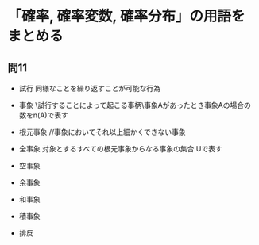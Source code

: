# 「確率, 確率変数, 確率分布」の用語をまとめる

## 問11
- 試行
同様なことを繰り返すことが可能な行為

- 事象 \\試行することによって起こる事柄\\事象Aがあったとき事象Aの場合の数をn(A)で表す

- 根元事象 //事象においてそれ以上細かくできない事象

- 全事象
対象とするすべての根元事象からなる事象の集合
Uで表す
- 空事象

- 余事象
- 和事象
- 積事象
- 排反
